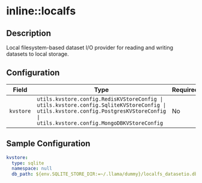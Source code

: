 # inline::localfs

## Description

Local filesystem-based dataset I/O provider for reading and writing datasets to local storage.

## Configuration

| Field | Type | Required | Default | Description |
|-------|------|----------|---------|-------------|
| `kvstore` | `utils.kvstore.config.RedisKVStoreConfig \| utils.kvstore.config.SqliteKVStoreConfig \| utils.kvstore.config.PostgresKVStoreConfig \| utils.kvstore.config.MongoDBKVStoreConfig` | No | sqlite |  |

## Sample Configuration

```yaml
kvstore:
  type: sqlite
  namespace: null
  db_path: ${env.SQLITE_STORE_DIR:=~/.llama/dummy}/localfs_datasetio.db

```

